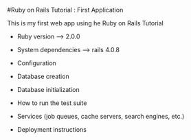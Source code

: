 
#Ruby on Rails Tutorial : First Application

This is my first web app using he Ruby on Rails Tutorial 
* Ruby version --> 2.0.0

* System dependencies --> rails 4.0.8

* Configuration

* Database creation

* Database initialization

* How to run the test suite

* Services (job queues, cache servers, search engines, etc.)

* Deployment instructions

